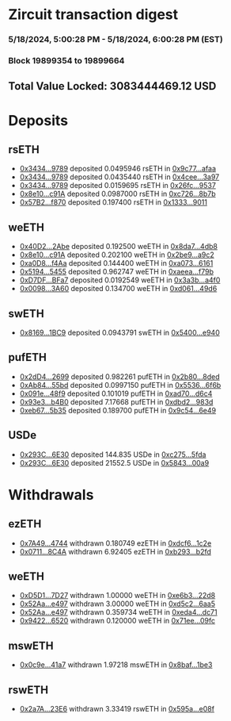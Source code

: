 # Zircuit transaction digest
### 5/18/2024, 5:00:28 PM - 5/18/2024, 6:00:28 PM (EST)
### Block 19899354 to 19899664

## Total Value Locked: 3083444469.12 USD

# Deposits
## rsETH
- [0x3434...9789](https://etherscan.io/address/0x34349c5569e7B846c3558961552D2202760A9789) deposited 0.0495946 rsETH in [0x9c77...afaa](https://etherscan.io/tx/0x34349c5569e7B846c3558961552D2202760A9789)
- [0x3434...9789](https://etherscan.io/address/0x34349c5569e7B846c3558961552D2202760A9789) deposited 0.0435440 rsETH in [0x4cee...3a97](https://etherscan.io/tx/0x34349c5569e7B846c3558961552D2202760A9789)
- [0x3434...9789](https://etherscan.io/address/0x34349c5569e7B846c3558961552D2202760A9789) deposited 0.0159695 rsETH in [0x26fc...9537](https://etherscan.io/tx/0x34349c5569e7B846c3558961552D2202760A9789)
- [0x8e10...c91A](https://etherscan.io/address/0x8e106883EF883DCCB79FCFAebB99bB1F484Fc91A) deposited 0.0987000 rsETH in [0xc726...8b7b](https://etherscan.io/tx/0x8e106883EF883DCCB79FCFAebB99bB1F484Fc91A)
- [0x57B2...f870](https://etherscan.io/address/0x57B2341650065ceeDF16674fB6097107d087f870) deposited 0.197400 rsETH in [0x1333...9011](https://etherscan.io/tx/0x57B2341650065ceeDF16674fB6097107d087f870)
## weETH
- [0x40D2...2Abe](https://etherscan.io/address/0x40D2406114840d5d96b849069788016Eff2A2Abe) deposited 0.192500 weETH in [0x8da7...4db8](https://etherscan.io/tx/0x40D2406114840d5d96b849069788016Eff2A2Abe)
- [0x8e10...c91A](https://etherscan.io/address/0x8e106883EF883DCCB79FCFAebB99bB1F484Fc91A) deposited 0.202100 weETH in [0x2be9...a9c2](https://etherscan.io/tx/0x8e106883EF883DCCB79FCFAebB99bB1F484Fc91A)
- [0xa0D8...f4Aa](https://etherscan.io/address/0xa0D81D27050Ca90bd7dc30a443a55b01B6f7f4Aa) deposited 0.144400 weETH in [0xa073...6161](https://etherscan.io/tx/0xa0D81D27050Ca90bd7dc30a443a55b01B6f7f4Aa)
- [0x5194...5455](https://etherscan.io/address/0x51944cbd792D2Ef5a98Df97D0664483DBc315455) deposited 0.962747 weETH in [0xaeea...f79b](https://etherscan.io/tx/0x51944cbd792D2Ef5a98Df97D0664483DBc315455)
- [0xD7DF...BFa7](https://etherscan.io/address/0xD7DF7E085214743530afF339aFC420c7c720BFa7) deposited 0.0192549 weETH in [0x3a3b...a4f0](https://etherscan.io/tx/0xD7DF7E085214743530afF339aFC420c7c720BFa7)
- [0x0098...3A60](https://etherscan.io/address/0x00985D36e35a69EC8df5fc62307Ae4842a133A60) deposited 0.134700 weETH in [0xd061...49d6](https://etherscan.io/tx/0x00985D36e35a69EC8df5fc62307Ae4842a133A60)
## swETH
- [0x8169...1BC9](https://etherscan.io/address/0x8169F91b6627bee78e9a8Ed511d576A8e2eC1BC9) deposited 0.0943791 swETH in [0x5400...e940](https://etherscan.io/tx/0x8169F91b6627bee78e9a8Ed511d576A8e2eC1BC9)
## pufETH
- [0x2dD4...2699](https://etherscan.io/address/0x2dD432B98FE61c19425Ef3EF17D8cB3053F22699) deposited 0.982261 pufETH in [0x2b80...8ded](https://etherscan.io/tx/0x2dD432B98FE61c19425Ef3EF17D8cB3053F22699)
- [0xAb84...55bd](https://etherscan.io/address/0xAb8453bE65584879C89A51cd3E5b3ee65eA555bd) deposited 0.0997150 pufETH in [0x5536...6f6b](https://etherscan.io/tx/0xAb8453bE65584879C89A51cd3E5b3ee65eA555bd)
- [0x091e...48f9](https://etherscan.io/address/0x091eDB17Aa0903C0b1934767e79c2667914E48f9) deposited 0.101019 pufETH in [0xad70...d6c4](https://etherscan.io/tx/0x091eDB17Aa0903C0b1934767e79c2667914E48f9)
- [0x93e3...b4B0](https://etherscan.io/address/0x93e377DE7Dd124A6eE43445ad7E3d1a4dD72b4B0) deposited 7.17668 pufETH in [0xdbd2...983d](https://etherscan.io/tx/0x93e377DE7Dd124A6eE43445ad7E3d1a4dD72b4B0)
- [0xeb67...5b35](https://etherscan.io/address/0xeb67e031761277c26dF8c78b814F2B75c1745b35) deposited 0.189700 pufETH in [0x9c54...6e49](https://etherscan.io/tx/0xeb67e031761277c26dF8c78b814F2B75c1745b35)
## USDe
- [0x293C...6E30](https://etherscan.io/address/0x293C6937D8D82e05B01335F7B33FBA0c8e256E30) deposited 144.835 USDe in [0xc275...5fda](https://etherscan.io/tx/0x293C6937D8D82e05B01335F7B33FBA0c8e256E30)
- [0x293C...6E30](https://etherscan.io/address/0x293C6937D8D82e05B01335F7B33FBA0c8e256E30) deposited 21552.5 USDe in [0x5843...00a9](https://etherscan.io/tx/0x293C6937D8D82e05B01335F7B33FBA0c8e256E30)
# Withdrawals
## ezETH
- [0x7A49...4744](https://etherscan.io/address/0x7A493Be5c2ce014cD049Bf178a1ac0Db1B434744) withdrawn 0.180749 ezETH in [0xdcf6...1c2e](https://etherscan.io/tx/0x7A493Be5c2ce014cD049Bf178a1ac0Db1B434744)
- [0x0711...8C4A](https://etherscan.io/address/0x071180FfC29547A248AD064A8BbF29A00D6c8C4A) withdrawn 6.92405 ezETH in [0xb293...b2fd](https://etherscan.io/tx/0x071180FfC29547A248AD064A8BbF29A00D6c8C4A)
## weETH
- [0xD5D1...7D27](https://etherscan.io/address/0xD5D13a2dD84Ae238121fc548393e447b13037D27) withdrawn 1.00000 weETH in [0xe6b3...22d8](https://etherscan.io/tx/0xD5D13a2dD84Ae238121fc548393e447b13037D27)
- [0x52Aa...e497](https://etherscan.io/address/0x52Aa899454998Be5b000Ad077a46Bbe360F4e497) withdrawn 3.00000 weETH in [0xd5c2...6aa5](https://etherscan.io/tx/0x52Aa899454998Be5b000Ad077a46Bbe360F4e497)
- [0x52Aa...e497](https://etherscan.io/address/0x52Aa899454998Be5b000Ad077a46Bbe360F4e497) withdrawn 0.359734 weETH in [0xeda4...dc71](https://etherscan.io/tx/0x52Aa899454998Be5b000Ad077a46Bbe360F4e497)
- [0x9422...6520](https://etherscan.io/address/0x9422a8e8C8EfC78827076D6130cA90f154f16520) withdrawn 0.120000 weETH in [0x71ee...09fc](https://etherscan.io/tx/0x9422a8e8C8EfC78827076D6130cA90f154f16520)
## mswETH
- [0x0c9e...41a7](https://etherscan.io/address/0x0c9e25F360807DA04549a69baEC94c9fda1D41a7) withdrawn 1.97218 mswETH in [0x8baf...1be3](https://etherscan.io/tx/0x0c9e25F360807DA04549a69baEC94c9fda1D41a7)
## rswETH
- [0x2a7A...23E6](https://etherscan.io/address/0x2a7A36211d306cEC6CdaD19c48840b5B9F9423E6) withdrawn 3.33419 rswETH in [0x595a...e08f](https://etherscan.io/tx/0x2a7A36211d306cEC6CdaD19c48840b5B9F9423E6)
